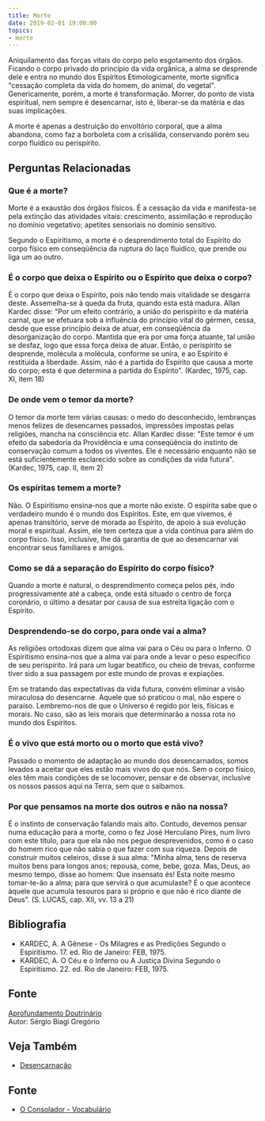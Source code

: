 ```yaml
---
title: Morte
date: 2019-02-01 19:00:00
topics:
- morte
---
```


Aniquilamento das forças vitais do corpo pelo esgotamento dos órgãos. Ficando o
corpo privado do princípio da vida orgânica, a alma se desprende dele e entra no
mundo dos Espíritos Etimologicamente, morte significa "cessação completa da vida
do homem, do animal, do vegetal".  Genericamente, porém, a morte é
transformação. Morrer, do ponto de vista espiritual, nem sempre é desencarnar,
isto é, liberar-se da matéria e das suas implicações.

A morte é apenas a destruição do envoltório corporal, que a alma abandona, como
faz a borboleta com a crisálida, conservando porém seu corpo fluídico ou
perispírito.


## Perguntas Relacionadas

### Que é a morte?
Morte é a exaustão dos órgãos físicos. É a cessação da vida e
manifesta-se pela extinção das atividades vitais: crescimento,
assimilação e reprodução no domínio vegetativo; apetites sensoriais no
domínio sensitivo.

Segundo o Espiritismo, a morte é o desprendimento total do Espírito do
corpo físico em conseqüência da ruptura do laço fluídico, que prende ou
liga um ao outro.

### É o corpo que deixa o Espírito ou o Espírito que deixa o corpo?
É o corpo que deixa o Espírito, pois não tendo mais vitalidade se
desgarra deste. Assemelha-se à queda da fruta, quando esta está madura.
Allan Kardec disse: "Por um efeito contrário, a união do perispírito e
da matéria carnal, que se efetuara sob a influência do princípio vital
do gérmen, cessa, desde que esse princípio deixa de atuar, em
conseqüência da desorganização do corpo. Mantida que era por uma força
atuante, tal união se desfaz, logo que essa força deixa de atuar. Então,
o perispírito se desprende, molécula a molécula, conforme se unira, e
ao Espírito é restituída a liberdade. Assim, não é a partida do
Espírito que causa a morte do corpo; esta é que determina a partida do
Espírito". (Kardec, 1975, cap. XI, item 18)

### De onde vem o temor da morte?
O temor da morte tem várias causas: o medo do desconhecido, lembranças
menos felizes de desencarnes passados, impressões impostas pelas
religiões, mancha na consciência etc. Allan Kardec disse: "Este temor é
um efeito da sabedoria da Providência e uma conseqüência do instinto de
conservação comum a todos os viventes. Ele é necessário enquanto não se
está suficientemente esclarecido sobre as condições da vida futura".
(Kardec, 1975, cap. II, item 2)

### Os espíritas temem a morte?
Não. O Espiritismo ensina-nos que a morte não existe. O espírita sabe
que o verdadeiro mundo é o mundo dos Espíritos. Este, em que vivemos, é
apenas transitório, serve de morada ao Espírito, de apoio à sua evolução
moral e espiritual. Assim, ele tem certeza que a vida continua para além
do corpo físico. Isso, inclusive, lhe dá garantia de que ao desencarnar
vai encontrar seus familiares e amigos.

### Como se dá a separação do Espírito do corpo físico?
Quando a morte é natural, o desprendimento começa pelos pés, indo
progressivamente até a cabeça, onde está situado o centro de força
coronário, o último a desatar por causa de sua estreita ligação com o
Espírito.

### Desprendendo-se do corpo, para onde vai a alma?
As religiões ortodoxas dizem que alma vai para o Céu ou para o Inferno.
O Espiritismo ensina-nos que a alma vai para onde a levar o peso
específico de seu perispírito. Irá para um lugar beatífico, ou cheio de
trevas, conforme tiver sido a sua passagem por este mundo de provas e
expiações.

Em se tratando das expectativas da vida futura, convém eliminar a visão
miraculosa do desencarne. Aquele que só praticou o mal, não espere o
paraíso. Lembremo-nos de que o Universo é regido por leis, físicas e
morais. No caso, são as leis morais que determinarão a nossa rota no
mundo dos Espíritos.

### É o vivo que está morto ou o morto que está vivo?
Passado o momento de adaptação ao mundo dos desencarnados, somos levados
a aceitar que eles estão mais vivos do que nós. Sem o corpo físico, eles
têm mais condições de se locomover, pensar e de observar, inclusive os
nossos passos aqui na Terra, sem que o saibamos.

### Por que pensamos na morte dos outros e não na nossa?
É o instinto de conservação falando mais alto. Contudo, devemos pensar
numa educação para a morte, como o fez José Herculano Pires, num livro
com este título, para que ela não nos pegue desprevenidos, como é o caso
do homem rico que não sabia o que fazer com sua riqueza. Depois de
construir muitos celeiros, disse à sua alma: "Minha alma, tens de
reserva muitos bens para longos anos; repousa, come, bebe, goza. Mas,
Deus, ao mesmo tempo, disse ao homem: Que insensato és! Esta noite mesmo
tomar-te-ão a alma; para que servirá o que acumulaste? É o que acontece
àquele que acumula tesouros para si próprio e que não é rico diante de
Deus". (S. LUCAS, cap. XII, vv. 13 a 21)


## Bibliografia
* KARDEC, A. A Gênese - Os Milagres e as Predições Segundo o Espiritismo. 17. ed. Rio de Janeiro: FEB, 1975.
* KARDEC, A. O Céu e o Inferno ou A Justiça Divina Segundo o Espiritismo. 22. ed. Rio de Janeiro: FEB, 1975.

## Fonte
[Aprofundamento Doutrinário](https://sites.google.com/view/aprofundamentodoutrinario/morte)  
Autor: Sérgio Biagi Gregório

## Veja Também
* [Desencarnação](../desencarnacao)

## Fonte
* [O Consolador - Vocabulário](http://www.oconsolador.com.br/linkfixo/vocabulario/principal.html)
